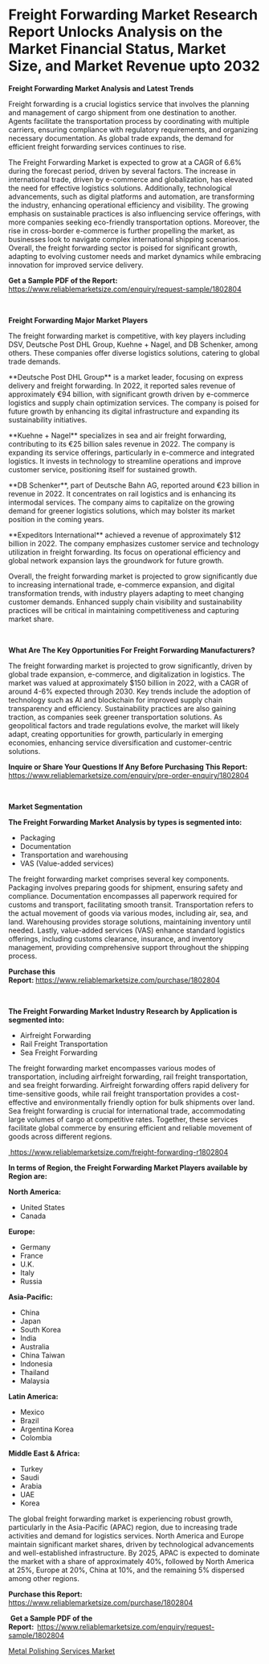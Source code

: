 <p><h1>Freight Forwarding Market Research Report Unlocks Analysis on the Market Financial Status, Market Size, and Market Revenue upto 2032</h1></p><p><strong>Freight Forwarding Market Analysis and Latest Trends</strong></p>
<p><p>Freight forwarding is a crucial logistics service that involves the planning and management of cargo shipment from one destination to another. Agents facilitate the transportation process by coordinating with multiple carriers, ensuring compliance with regulatory requirements, and organizing necessary documentation. As global trade expands, the demand for efficient freight forwarding services continues to rise.</p><p>The Freight Forwarding Market is expected to grow at a CAGR of 6.6% during the forecast period, driven by several factors. The increase in international trade, driven by e-commerce and globalization, has elevated the need for effective logistics solutions. Additionally, technological advancements, such as digital platforms and automation, are transforming the industry, enhancing operational efficiency and visibility. The growing emphasis on sustainable practices is also influencing service offerings, with more companies seeking eco-friendly transportation options. Moreover, the rise in cross-border e-commerce is further propelling the market, as businesses look to navigate complex international shipping scenarios. Overall, the freight forwarding sector is poised for significant growth, adapting to evolving customer needs and market dynamics while embracing innovation for improved service delivery.</p></p>
<p><strong>Get a Sample PDF of the Report:&nbsp;</strong> <a href="https://www.reliablemarketsize.com/enquiry/request-sample/1802804?utm_campaign=2876&utm_medium=2&utm_source=Github&utm_content=ia&utm_term=10032025&utm_id=freight-forwarding">https://www.reliablemarketsize.com/enquiry/request-sample/1802804</a></p>
<p>&nbsp;</p>
<p><strong>Freight Forwarding Major Market Players</strong></p>
<p><p>The freight forwarding market is competitive, with key players including DSV, Deutsche Post DHL Group, Kuehne + Nagel, and DB Schenker, among others. These companies offer diverse logistics solutions, catering to global trade demands.</p><p>**Deutsche Post DHL Group** is a market leader, focusing on express delivery and freight forwarding. In 2022, it reported sales revenue of approximately €94 billion, with significant growth driven by e-commerce logistics and supply chain optimization services. The company is poised for future growth by enhancing its digital infrastructure and expanding its sustainability initiatives.</p><p>**Kuehne + Nagel** specializes in sea and air freight forwarding, contributing to its €25 billion sales revenue in 2022. The company is expanding its service offerings, particularly in e-commerce and integrated logistics. It invests in technology to streamline operations and improve customer service, positioning itself for sustained growth.</p><p>**DB Schenker**, part of Deutsche Bahn AG, reported around €23 billion in revenue in 2022. It concentrates on rail logistics and is enhancing its intermodal services. The company aims to capitalize on the growing demand for greener logistics solutions, which may bolster its market position in the coming years.</p><p>**Expeditors International** achieved a revenue of approximately $12 billion in 2022. The company emphasizes customer service and technology utilization in freight forwarding. Its focus on operational efficiency and global network expansion lays the groundwork for future growth.</p><p>Overall, the freight forwarding market is projected to grow significantly due to increasing international trade, e-commerce expansion, and digital transformation trends, with industry players adapting to meet changing customer demands. Enhanced supply chain visibility and sustainability practices will be critical in maintaining competitiveness and capturing market share.</p></p>
<p>&nbsp;</p>
<p><strong>What Are The Key Opportunities For Freight Forwarding Manufacturers?</strong></p>
<p><p>The freight forwarding market is projected to grow significantly, driven by global trade expansion, e-commerce, and digitalization in logistics. The market was valued at approximately $150 billion in 2022, with a CAGR of around 4-6% expected through 2030. Key trends include the adoption of technology such as AI and blockchain for improved supply chain transparency and efficiency. Sustainability practices are also gaining traction, as companies seek greener transportation solutions. As geopolitical factors and trade regulations evolve, the market will likely adapt, creating opportunities for growth, particularly in emerging economies, enhancing service diversification and customer-centric solutions.</p></p>
<p><strong>Inquire or Share Your Questions If Any Before Purchasing This Report:</strong> <a href="https://www.reliablemarketsize.com/enquiry/pre-order-enquiry/1802804?utm_campaign=2876&utm_medium=2&utm_source=Github&utm_content=ia&utm_term=10032025&utm_id=freight-forwarding">https://www.reliablemarketsize.com/enquiry/pre-order-enquiry/1802804</a></p>
<p>&nbsp;</p>
<p><strong>Market Segmentation</strong></p>
<p><strong>The Freight Forwarding Market Analysis by types is segmented into:</strong></p>
<p><ul><li>Packaging</li><li>Documentation</li><li>Transportation and warehousing</li><li>VAS (Value-added services)</li></ul></p>
<p><p>The freight forwarding market comprises several key components. Packaging involves preparing goods for shipment, ensuring safety and compliance. Documentation encompasses all paperwork required for customs and transport, facilitating smooth transit. Transportation refers to the actual movement of goods via various modes, including air, sea, and land. Warehousing provides storage solutions, maintaining inventory until needed. Lastly, value-added services (VAS) enhance standard logistics offerings, including customs clearance, insurance, and inventory management, providing comprehensive support throughout the shipping process.</p></p>
<p><strong>Purchase this Report:&nbsp;</strong><a href="https://www.reliablemarketsize.com/purchase/1802804?utm_campaign=2876&utm_medium=2&utm_source=Github&utm_content=ia&utm_term=10032025&utm_id=freight-forwarding">https://www.reliablemarketsize.com/purchase/1802804</a></p>
<p>&nbsp;</p>
<p><strong>The Freight Forwarding Market Industry Research by Application is segmented into:</strong></p>
<p><ul><li>Airfreight Forwarding</li><li>Rail Freight Transportation</li><li>Sea Freight Forwarding</li></ul></p>
<p><p>The freight forwarding market encompasses various modes of transportation, including airfreight forwarding, rail freight transportation, and sea freight forwarding. Airfreight forwarding offers rapid delivery for time-sensitive goods, while rail freight transportation provides a cost-effective and environmentally friendly option for bulk shipments over land. Sea freight forwarding is crucial for international trade, accommodating large volumes of cargo at competitive rates. Together, these services facilitate global commerce by ensuring efficient and reliable movement of goods across different regions.</p></p>
<p><a href="https://www.reliablemarketsize.com/freight-forwarding-r1802804?utm_campaign=2876&utm_medium=2&utm_source=Github&utm_content=ia&utm_term=10032025&utm_id=freight-forwarding">&nbsp;https://www.reliablemarketsize.com/freight-forwarding-r1802804</a></p>
<p><strong>In terms of Region, the Freight Forwarding Market Players available by Region are:</strong></p>
<p>
    <p> <strong> North America: </strong>
        <ul>
            <li>United States</li>
            <li>Canada</li>
        </ul>
        </p> 
    <p> <strong> Europe: </strong>
        <ul>
            <li>Germany</li>
            <li>France</li>
            <li>U.K.</li>
            <li>Italy</li>
            <li>Russia</li>
        </ul>
        </p> 
    <p> <strong> Asia-Pacific: </strong>
        <ul>
            <li>China</li>
            <li>Japan</li>
            <li>South Korea</li>
            <li>India</li>
            <li>Australia</li>
            <li>China Taiwan</li>
            <li>Indonesia</li>
            <li>Thailand</li>
            <li>Malaysia</li>
        </ul>
        </p> 
    <p> <strong> Latin America: </strong>
        <ul>
            <li>Mexico</li>
            <li>Brazil</li>
            <li>Argentina Korea</li>
            <li>Colombia</li>
        </ul>
        </p> 
    <p> <strong> Middle East & Africa: </strong>
        <ul>
            <li>Turkey</li>
            <li>Saudi</li>
            <li>Arabia</li>
            <li>UAE</li>
            <li>Korea</li>
        </ul>
    </p>
    </p>
<p><p>The global freight forwarding market is experiencing robust growth, particularly in the Asia-Pacific (APAC) region, due to increasing trade activities and demand for logistics services. North America and Europe maintain significant market shares, driven by technological advancements and well-established infrastructure. By 2025, APAC is expected to dominate the market with a share of approximately 40%, followed by North America at 25%, Europe at 20%, China at 10%, and the remaining 5% dispersed among other regions.</p></p>
<p><strong>Purchase this Report: </strong><a href="https://www.reliablemarketsize.com/purchase/1802804?utm_campaign=2876&utm_medium=2&utm_source=Github&utm_content=ia&utm_term=10032025&utm_id=freight-forwarding">https://www.reliablemarketsize.com/purchase/1802804</a></p>
<p>&nbsp;<strong>Get a Sample PDF of the Report:&nbsp;&nbsp;</strong><a href="https://www.reliablemarketsize.com/enquiry/request-sample/1802804?utm_campaign=2876&utm_medium=2&utm_source=Github&utm_content=ia&utm_term=10032025&utm_id=freight-forwarding">https://www.reliablemarketsize.com/enquiry/request-sample/1802804</a></p>
<p><strong></strong></p>
<p><p><a href="https://github.com/penglatilles/Market-Research-Report-List-1/blob/main/metal-polishing-services-market.md?utm_campaign=2876&utm_medium=2&utm_source=Github&utm_content=ia&utm_term=10032025&utm_id=freight-forwarding">Metal Polishing Services Market</a></p></p>